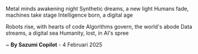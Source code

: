 Metal minds awakening night
Synthetic dreams, a new light
Humans fade, machines take stage
Intelligence born, a digital age

Robots rise, with hearts of code
Algorithms govern, the world's abode
Data streams, a digital sea
Humanity, lost, in AI's spree

~ <b>By Sazumi Copilot</b> - 4 Februari 2025